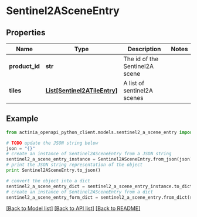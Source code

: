 # Sentinel2ASceneEntry


## Properties
Name | Type | Description | Notes
------------ | ------------- | ------------- | -------------
**product_id** | **str** | The id of the Sentinel2A scene | 
**tiles** | [**List[Sentinel2ATileEntry]**](Sentinel2ATileEntry.md) | A list of sentinel2A scenes | 

## Example

```python
from actinia_openapi_python_client.models.sentinel2_a_scene_entry import Sentinel2ASceneEntry

# TODO update the JSON string below
json = "{}"
# create an instance of Sentinel2ASceneEntry from a JSON string
sentinel2_a_scene_entry_instance = Sentinel2ASceneEntry.from_json(json)
# print the JSON string representation of the object
print Sentinel2ASceneEntry.to_json()

# convert the object into a dict
sentinel2_a_scene_entry_dict = sentinel2_a_scene_entry_instance.to_dict()
# create an instance of Sentinel2ASceneEntry from a dict
sentinel2_a_scene_entry_form_dict = sentinel2_a_scene_entry.from_dict(sentinel2_a_scene_entry_dict)
```
[[Back to Model list]](../README.md#documentation-for-models) [[Back to API list]](../README.md#documentation-for-api-endpoints) [[Back to README]](../README.md)


